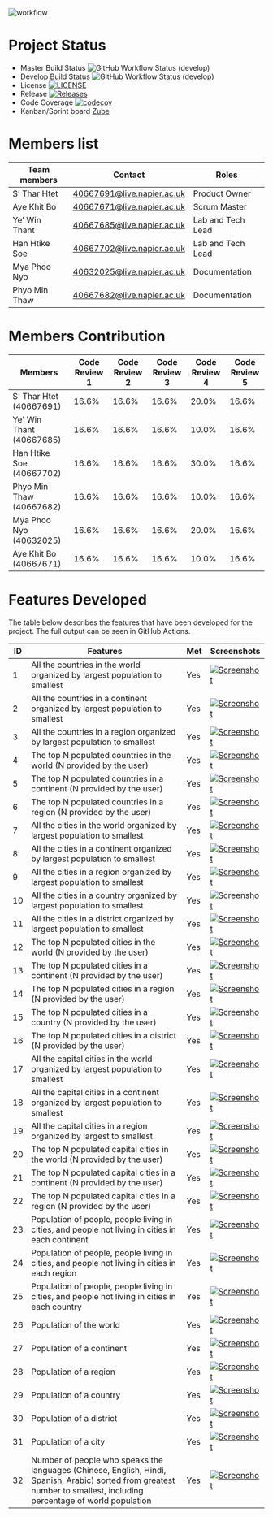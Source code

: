 ![workflow](https://github.com/STharHtet/grp1/actions/workflows/grp1action.yml/badge.svg)

# Project Status
* Master Build Status ![GitHub Workflow Status (develop)](https://img.shields.io/github/actions/workflow/status/STharHtet/grp1/grp1action.yml?branch=master)
* Develop Build Status ![GitHub Workflow Status (develop)](https://img.shields.io/github/actions/workflow/status/STharHtet/grp1/grp1action.yml?branch=develop)
* License [![LICENSE](https://img.shields.io/github/license/STharHtet/grp1.svg?style=flat-square)](https://github.com/STharHtet/grp1/blob/master/LICENSE)
* Release [![Releases](https://img.shields.io/github/release/STharHtet/grp1/all.svg?style=flat-square)](https://github.com/STharHtet/grp1/releases)
* Code Coverage [![codecov](https://codecov.io/gh/STharHtet/grp1/graph/badge.svg?token=KF9IMAX3QR)](https://codecov.io/gh/STharHtet/grp1)
* Kanban/Sprint board [Zube](https://zube.io/group-1-2/group-1/w/workspace-1/sprints)


# Members list
| Team members     | Contact                   | Roles            |
|------------------|---------------------------|------------------|
| S’ Thar Htet     | 40667691@live.napier.ac.uk| Product Owner    |
| Aye Khit Bo      | 40667671@live.napier.ac.uk| Scrum Master     |
| Ye’ Win Thant    | 40667685@live.napier.ac.uk| Lab and Tech Lead|
| Han Htike Soe    | 40667702@live.napier.ac.uk| Lab and Tech Lead|
| Mya Phoo Nyo     | 40632025@live.napier.ac.uk| Documentation    |
| Phyo Min Thaw    | 40667682@live.napier.ac.uk| Documentation    |

# Members Contribution
| Members                  | Code Review 1 | Code Review 2 | Code Review 3 | Code Review 4 | Code Review 5 |
|--------------------------|---------------|---------------|---------------|---------------|---------------|
| S' Thar Htet (40667691)  | 16.6%         | 16.6%         | 16.6%         | 20.0%         | 16.6%         |
| Ye' Win Thant (40667685) | 16.6%         | 16.6%         | 16.6%         | 10.0%         | 16.6%         |
| Han Htike Soe (40667702) | 16.6%         | 16.6%         | 16.6%         | 30.0%         | 16.6%         |
| Phyo Min Thaw (40667682) | 16.6%         | 16.6%         | 16.6%         | 10.0%         | 16.6%         |
| Mya Phoo Nyo (40632025)  | 16.6%         | 16.6%         | 16.6%         | 20.0%         | 16.6%         |
| Aye Khit Bo (40667671)   | 16.6%         | 16.6%         | 16.6%         | 10.0%         | 16.6%         |


# Features Developed
The table below describes the features that have been developed for the project. The full output can be seen in GitHub Actions.

| ID | Features                                                                                                                                                               | Met | Screenshots                                                     |
|----|------------------------------------------------------------------------------------------------------------------------------------------------------------------------|-----|-----------------------------------------------------------------|
| 1  | All the countries in the world organized by largest population to smallest                                                                                             | Yes | [![Screenshot](final_output/img12.png)](final_output/img12.png) |
| 2  | All the countries in a continent organized by largest population to smallest                                                                                           | Yes    | [![Screenshot](final_output/img13.png)](final_output/img13.png) |
| 3  | All the countries in a region organized by largest population to smallest                                                                                              | Yes    | [![Screenshot](final_output/img14.png)](final_output/img14.png) |
| 4  | The top N populated countries in the world (N provided by the user)                                                                                                    | Yes    | [![Screenshot](final_output/img14.png)](final_output/img14.png) |
| 5  | The top N populated countries in a continent (N provided by the user)                                                                                                  | Yes    | [![Screenshot](final_output/img15.png)](final_output/img15.png) |
| 6  | The top N populated countries in a region (N provided by the user)                                                                                                     | Yes    | [![Screenshot](final_output/img15.png)](final_output/img15.png) |
| 7  | All the cities in the world organized by largest population to smallest                                                                                                | Yes    | [![Screenshot](final_output/img15.png)](final_output/img15.png) |
| 8  | All the cities in a continent organized by largest population to smallest                                                                                              | Yes    | [![Screenshot](final_output/img16.png)](final_output/img16.png) |
| 9  | All the cities in a region organized by largest population to smallest                                                                                                 | Yes    | [![Screenshot](final_output/img17.png)](final_output/img17.png) |
| 10 | All the cities in a country organized by largest population to smallest                                                                                                | Yes    | [![Screenshot](final_output/img18.png)](final_output/img18.png) |
| 11 | All the cities in a district organized by largest population to smallest                                                                                               | Yes    | [![Screenshot](final_output/img18.png)](final_output/img18.png) |
| 12 | The top N populated cities in the world (N provided by the user)                                                                                                       | Yes    | [![Screenshot](final_output/img19.png)](final_output/img19.png) |
| 13 | The top N populated cities in a continent (N provided by the user)                                                                                                     | Yes    | [![Screenshot](final_output/img19.png)](final_output/img19.png) |
| 14 | The top N populated cities in a region (N provided by the user)                                                                                                        | Yes    | [![Screenshot](final_output/img19.png)](final_output/img19.png) |
| 15 | The top N populated cities in a country (N provided by the user)                                                                                                       | Yes    | [![Screenshot](final_output/img20.png)](final_output/img20.png) |
| 16 | The top N populated cities in a district (N provided by the user)                                                                                                      | Yes    | [![Screenshot](final_output/img20.png)](final_output/img20.png) |
| 17 | All the capital cities in the world organized by largest population to smallest                                                                                        | Yes    | [![Screenshot](final_output/img21.png)](final_output/img21.png) |
| 18 | All the capital cities in a continent organized by largest population to smallest                                                                                      | Yes    | [![Screenshot](final_output/img22.png)](final_output/img22.png) |
| 19 | All the capital cities in a region organized by largest to smallest                                                                                                    | Yes    | [![Screenshot](final_output/img23.png)](final_output/img23.png) |
| 20 | The top N populated capital cities in the world (N provided by the user)                                                                                               | Yes    | [![Screenshot](final_output/img23.png)](final_output/img23.png) |
| 21 | The top N populated capital cities in a continent (N provided by the user)                                                                                             | Yes    | [![Screenshot](final_output/img24.png)](final_output/img24.png) |
| 22 | The top N populated capital cities in a region (N provided by the user)                                                                                                | Yes    | [![Screenshot](final_output/img24.png)](final_output/img24.png) |
| 23 | Population of people, people living in cities, and people not living in cities in each continent                                                                       | Yes    | [![Screenshot](final_output/img24.png)](final_output/img24.png) |
| 24 | Population of people, people living in cities, and people not living in cities in each region                                                                          | Yes    | [![Screenshot](final_output/img25.png)](final_output/img25.png) |
| 25 | Population of people, people living in cities, and people not living in cities in each country                                                                         | Yes    | [![Screenshot](final_output/img25.png)](final_output/img25.png) |
| 26 | Population of the world                                                                                                                                                | Yes    | [![Screenshot](final_output/img26.png)](final_output/img26.png) |
| 27 | Population of a continent                                                                                                                                              | Yes    | [![Screenshot](final_output/img26.png)](final_output/img26.png) |
| 28 | Population of a region                                                                                                                                                 | Yes    | [![Screenshot](final_output/img26.png)](final_output/img26.png) |
| 29 | Population of a country                                                                                                                                                | Yes    | [![Screenshot](final_output/img26.png)](final_output/img26.png) |
| 30 | Population of a district                                                                                                                                               | Yes    | [![Screenshot](final_output/img26.png)](final_output/img26.png) |
| 31 | Population of a city                                                                                                                                                   | Yes    | [![Screenshot](final_output/img26.png)](final_output/img26.png) |
| 32 | Number of people who speaks the languages (Chinese, English, Hindi, Spanish, Arabic) sorted from greatest number to smallest, including percentage of world population | Yes    | [![Screenshot](final_output/img26.png)](final_output/img26.png) |



